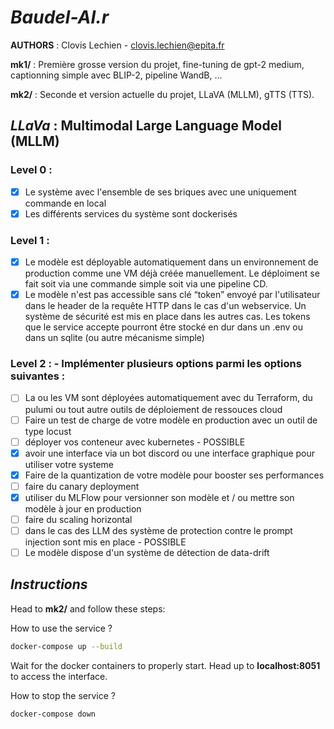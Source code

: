 # ***Baudel-AI.r***
**AUTHORS** : Clovis Lechien - clovis.lechien@epita.fr

**mk1/** : Première grosse version du projet, fine-tuning de gpt-2 medium, captionning simple avec BLIP-2, pipeline WandB, ...

**mk2/** : Seconde et version actuelle du projet, LLaVA (MLLM), gTTS (TTS).

## ***LLaVa*** : Multimodal Large Language Model (MLLM) 
### **Level 0** :
- [x] Le système avec l'ensemble de ses briques avec  une uniquement commande en local 
- [x] Les différents services du système sont dockerisés

### **Level 1** :
- [x] Le modèle est déployable automatiquement dans un environnement de production comme une VM déjà créée manuellement. Le déploiment se fait  soit via une commande simple soit via une pipeline CD. 
- [x] Le modèle n'est pas accessible sans clé “token” envoyé par l'utilisateur dans le header de la requête HTTP dans le cas d'un webservice. Un système de sécurité est mis en place dans les autres cas. Les tokens que le service accepte pourront être stocké en dur dans un .env ou dans un sqlite (ou autre mécanisme simple)

### **Level 2** : - Implémenter plusieurs options parmi les options suivantes : 

- [ ] La ou les VM sont déployées automatiquement avec du Terraform, du pulumi ou tout autre outils de déploiement de ressouces cloud
- [ ] Faire un test de charge de votre modèle en production avec un outil de type locust
- [ ] déployer vos conteneur avec kubernetes - POSSIBLE
- [x] avoir une interface via un bot discord ou une interface graphique pour utiliser votre systeme
- [x] Faire de la quantization de votre modèle pour booster ses performances
- [ ] faire du canary deployment
- [x] utiliser du MLFlow pour versionner son modèle et / ou mettre son modèle à jour en production
- [ ] faire du scaling horizontal
- [ ] dans le cas des LLM des système de protection contre le prompt injection sont mis en place - POSSIBLE
- [ ] Le modèle dispose d'un système de détection de data-drift 

## ***Instructions***
Head to **mk2/** and follow these steps:

How to use the service ?
```bash
docker-compose up --build
```
Wait for the docker containers to properly start.
Head up to **localhost:8051** to access the interface.

How to stop the service ?
```bash
docker-compose down
```
